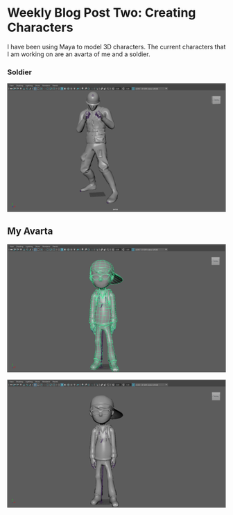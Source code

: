 # Weekly Blog Post Two: Creating Characters


I have been using Maya to model 3D characters. The current characters that I am working on are an avarta of me and a soldier.

### Soldier
![](images/soldier.PNG)

## My Avarta
![](images/boy.PNG)

![](images/boy2.PNG)



